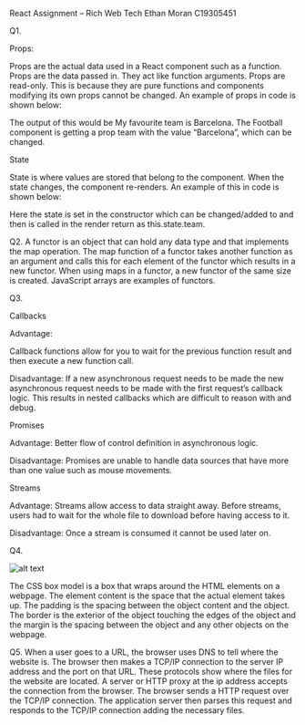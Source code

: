 React Assignment – Rich Web Tech
Ethan Moran
C19305451


Q1. 

Props: 

Props are the actual data used in a React component such as a function. Props are the data passed in. They act like function arguments. Props are read-only. This is because they are pure functions and components modifying its own props cannot be changed. An example of props in code is shown below:

 
The output of this would be My favourite team is Barcelona. The Football component is getting a prop team with the value “Barcelona”, which can be changed.

State

State is where values are stored that belong to the component. When the state changes, the component re-renders. An example of this in code is shown below:

 
Here the state is set in the constructor which can be changed/added to and then is called in the render return as this.state.team.


Q2. 
A functor is an object that can hold any data type and that implements the map operation. The map function of a functor takes another function as an argument and calls this for each element of the functor which results in a new functor. When using maps in a functor, a new functor of the same size is created. JavaScript arrays are examples of functors.

Q3. 

Callbacks

Advantage:

Callback functions allow for you to wait for the previous function result and then execute a new function call.

Disadvantage:
If a new asynchronous request needs to be made the new asynchronous request needs to be made with the first request’s callback logic. This results in nested callbacks which are difficult to reason with and debug.

Promises

Advantage:
Better flow of control definition in asynchronous logic.

Disadvantage:
Promises are unable to handle data sources that have more than one value such as mouse movements.


Streams 

Advantage:
Streams allow access to data straight away. Before streams, users had to wait for the whole file to download before having access to it.

Disadvantage:
Once a stream is consumed it cannot be used later on.



Q4. 

![alt text][image]

[image]: C:\Users\ethan\OneDrive\Desktop\cssmodel.png


The CSS box model is a box that wraps around the HTML elements on a webpage. The element content is the space that the actual element takes up. The padding is the spacing between the object content and the object. The border is the exterior of the object touching the edges of the object and the margin is the spacing between the object and any other objects on the webpage.


Q5.
When a user goes to a URL, the browser uses DNS to tell where the website is. The browser then makes a TCP/IP connection to the server IP address and the port on that URL. These protocols show where the files for the website are located. A server or HTTP proxy at the ip address accepts the connection from the browser. The browser sends a HTTP request over the TCP/IP connection. The application server then parses this request and responds to the TCP/IP connection adding the necessary files.

